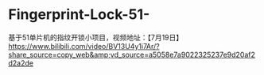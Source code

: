 # Fingerprint-Lock-51-
基于51单片机的指纹开锁小项目，视频地址：【7月19日】 https://www.bilibili.com/video/BV13U4y1i7Ar/?share_source=copy_web&amp;vd_source=a5058e7a9022325237e9d20af2d2a2de
